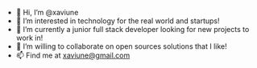 - 👋 Hi, I’m @xaviune
- 👀 I’m interested in technology for the real world and startups!
- 🌱 I’m currently a junior full stack developer looking for new projects to work in!
- 💞️ I’m willing to collaborate on open sources solutions that I like!
- 📫 Find me at xaviune@gmail.com

<!---
xaviune/xaviune is a ✨ special ✨ repository because its `README.md` (this file) appears on your GitHub profile.
You can click the Preview link to take a look at your changes.
--->

